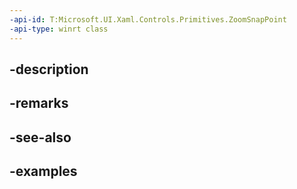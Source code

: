 ```yaml
---
-api-id: T:Microsoft.UI.Xaml.Controls.Primitives.ZoomSnapPoint
-api-type: winrt class
---
```


## -description

## -remarks

## -see-also

## -examples

